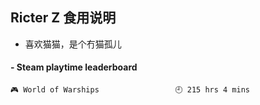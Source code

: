 ## Ricter Z 食用说明
- 喜欢猫猫，是个冇猫孤儿

<!-- steam-box start -->
#### - Steam playtime leaderboard
```text
🎮 World of Warships                 🕘 215 hrs 4 mins
```
<!-- Powered by https://github.com/YouEclipse/steam-box . -->
<!-- steam-box end -->
